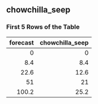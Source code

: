 ## chowchilla_seep
### First 5 Rows of the Table
|   forecast |   chowchilla_seep |
|-----------:|------------------:|
|        0   |               0   |
|        8.4 |               8.4 |
|       22.6 |              12.6 |
|       51   |              21   |
|      100.2 |              25.2 |